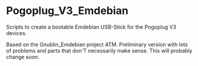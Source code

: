 Pogoplug_V3_Emdebian
====================

Scripts to create a bootable Emdebian USB-Stick for the Pogoplug V3 devices.

Based on the Gnublin_Emdebian project ATM. Preliminary version with lots of problems and parts that don'T necessarily make sense.
This will probably change soon.
